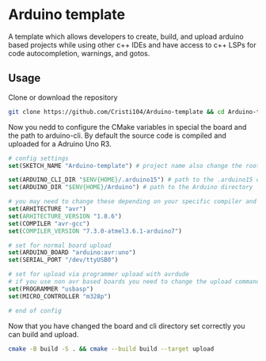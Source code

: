 # Arduino template

A template which allows developers to create, build, and upload arduino based projects while using other c++ IDEs and have access to c++ LSPs for code autocompletion, warnings, and gotos.

## Usage

Clone or download the repository

```sh
git clone https://github.com/Cristi104/Arduino-template && cd Arduino-template
```

Now you nedd to configure the CMake variables in special the board and the path to arduino-cli.
By default the source code is compiled and uploaded for a Adruino Uno R3.

```CMake
# config settings
set(SKETCH_NAME "Arduino-template") # project name also change the root_dir name and the .ino name to the same thing

set(ARDUINO_CLI_DIR "$ENV{HOME}/.arduino15") # path to the .arduino15 directory
set(ARDUINO_DIR "$ENV{HOME}/Arduino") # path to the Arduino directory 

# you may need to change these depending on your specific compiler and arhitecture
set(ARHITECTURE "avr")
set(ARHITECTURE_VERSION "1.8.6")
set(COMPILER "avr-gcc")
set(COMPILER_VERSION "7.3.0-atmel3.6.1-arduino7")

# set for normal board upload
set(ARDUINO_BOARD "arduino:avr:uno")
set(SERIAL_PORT "/dev/ttyUSB0")

# set for upload via programmer upload with avrdude
# if you use non avr based boards you need to change the upload command 
set(PROGRAMMER "usbasp")
set(MICRO_CONTROLLER "m328p")

# end of config
```

Now that you have changed the board and cli directory set correctly you can build and upload.

```sh 
cmake -B build -S . && cmake --build build --target upload
```


